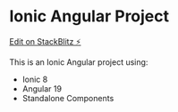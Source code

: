 # Ionic Angular Project

[Edit on StackBlitz ⚡️](https://stackblitz.com/~/github.com/marcoagsa/Ionic8)

This is an Ionic Angular project using:
- Ionic 8
- Angular 19
- Standalone Components